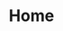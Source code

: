 ---
home: true
icon: home
title: Home
heroImage: /logo2.svg
bgImage: https://theme-hope-assets.vuejs.press/bg/6-light.svg
bgImageDark: https://theme-hope-assets.vuejs.press/bg/6-dark.svg
bgImageStyle:
  background-attachment: fixed
heroText: Korepi
tagline: Ofrecemos una herramienta de gran calidad y fácil de usar!
actions:
  - text: Descargar
    icon: download
    link: ./start/download
    type: primary
  - text: Como Empezar
    icon: lightbulb
    link: ./start/
  - text: Guías
    icon: book
    link: ./guide/

highlights:
  - header: Experiencia Sobrehumana
    image: /assets/images/web/box.svg
    bgImage: https://theme-hope-assets.vuejs.press/bg/3-light.svg
    bgImageDark: https://theme-hope-assets.vuejs.press/bg/3-dark.svg
    highlights:
      - title: Desbloquea ubicaciones desconocidas
      - title: Explora automaticamente 
      - title: Modo Exploración, céntrate más en el juego!
      - title: Disponible en múltiples idiomas!

  - header: Práctico, Conveniente, Tecnología Interactiva con Genshin
    description: Funcionalidades únicas y gratuitas
    image: /assets/images/web/markdown.svg
    bgImage: https://theme-hope-assets.vuejs.press/bg/2-light.svg
    bgImageDark: https://theme-hope-assets.vuejs.press/bg/2-dark.svg
    bgImageStyle:
      background-repeat: repeat
      background-size: initial
    features:
      - title: Teletransporte
        icon: location-arrow
        details: Teletransportarte por el mapa, a marcadores o a misiones.
      - title: Modo Dios
        icon: shield
        details: Permite al jugador ser invencible.
      - title: Modificadores de Ataque
        icon: gun
        details: Permite la modificación de las propiedades de ataque, incluyendo multi-golpe/objetivo/animación.
      - title: Sin TdE
        icon: clock
        details: Elimina el enfriamiento de varias acciones como habilidades, definitivas, esprint, y ataques cargados.
      - title: Estamina Infinito
        icon: battery-full
        details: Permite al jugador usar estamina sin limites.
      - title: Sin Colisión
        icon: vector-square
        details: Permite al jugador volar, ignorar objetos y pasar a traves de ellos.
      - title: Velocidad de Juego
        icon: tachometer-alt
        details: Permite acelerar o ralentizar el paso del tiempo dentro del juego.
      - title: Enemigos Tontos
        icon: skull
        details: Deshabilita la inteligencia artificial de todos los enemigos.
      - title: Congelar Enemigos
        icon: snowflake
        details: Deshabilita el movimiento de todos los enemigos.
      - title: Auto Destruir
        icon: hammer
        details: Destruye automáticamente objetos personalizables en el ambiente.
      - title: Auto Recoger/Abrir Cofres
        icon: box
        details: Permite la auto recolección de objetos, cofres, y más!
      - title: Rango de recolección
        icon: compass
        details: Incrementa el rango en el que los objetos pueden ser recogidos.
      - title: Auto Conversar
        icon: comment
        details: Habla de forma automática con los NPCs.
      - title: Auto Madera
        icon: tree
        details: Permite al jugador recoger madera automáticamente.
      - title: Auto Cocinar
        icon: utensils
        details: Cocina automaticamente sin necesidad de la intervención del jugador.
      - title: Succión de Mobs
        icon: tornado
        details: Atrae a diferentes mobs cercanos al jugador.

  - header: Últimos Cambios
    image: /assets/images/web/features.svg
    bgImage: https://theme-hope-assets.vuejs.press/bg/1-light.svg
    bgImageDark: https://theme-hope-assets.vuejs.press/bg/1-dark.svg
    features:
      - title: Auto Seleccionar Dialogo es un poco más rápido ahora
        icon: comment
        details: Se aumento ligeramente la velocidad con que los diálogos son seleccionados.
      - title: Zoom de Mapa
        icon: search-plus
        details: Nueva funcionalidad de zoom en el mapa.
      - title: Ataque Cargado Instantáneo (Ahora Configurable)
        icon: bolt
        details: Ahora puedes configurar a que armas le afecta el cargado instantáneo.
      - title: Saltar Dialogo
        icon: arrow-right
        details: Salta el dialogo instantáneamente.
      - title: Invocar NPC
        icon: user
        details: Problema al invocar a determinados NPCs fue solucionado.
      - title: Interactuar con la Estatua
        icon: hands
        details: Problema con Estatuas solucionado

  - header: Nuestras Ventajas
    description: Lo que ofrecemos...
    image: /assets/images/web/blog.svg
    bgImage: https://theme-hope-assets.vuejs.press/bg/5-light.svg
    bgImageDark: https://theme-hope-assets.vuejs.press/bg/5-dark.svg
    highlights:
      - title: Soporte 24/7
        icon: wind
        details: Siempre preparados para ayudarle, dia o noche, proporcionando un soporte 24/7 confiable.
      - title: Fácil de Usar
        icon: user-friends
        details: Nuestro producto está diseñado para facilitar su uso, garantizando una experiencia cómoda y fácil de usar.
      - title: Seguridad
        icon: shield-alt
        details: Priorizamos la seguridad, asegurando un acceso seguro y protegiendo tu información
copyright: false
footer: Copyright © 2023 Micah && Kitten Reservados todos los derechos. Todas las demás marcas, capturas de pantalla, logotipos y derechos de autor son propiedad de sus respectivos dueños.
---